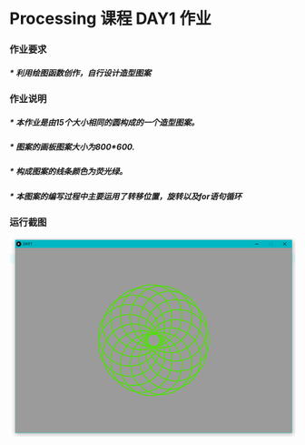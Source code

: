 # Processing 课程 DAY1 作业
###  作业要求
#####   * 利用绘图函数创作，自行设计造型图案

###  作业说明
#####   * 本作业是由15个大小相同的圆构成的一个造型图案。
#####   * 图案的画板图案大小为800*600.
#####   * 构成图案的线条颜色为荧光绿。
#####   * 本图案的编写过程中主要运用了转移位置，旋转以及for语句循环


### 运行截图
![运行截图](https://github.com/Firestimpression/Snoopy/blob/master/ProcessingHomework/DAY1/DAY1.png)

